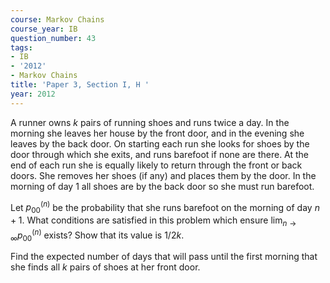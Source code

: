 ```yaml
---
course: Markov Chains
course_year: IB
question_number: 43
tags:
- IB
- '2012'
- Markov Chains
title: 'Paper 3, Section I, H '
year: 2012
---
```




A runner owns $k$ pairs of running shoes and runs twice a day. In the morning she leaves her house by the front door, and in the evening she leaves by the back door. On starting each run she looks for shoes by the door through which she exits, and runs barefoot if none are there. At the end of each run she is equally likely to return through the front or back doors. She removes her shoes (if any) and places them by the door. In the morning of day 1 all shoes are by the back door so she must run barefoot.

Let $p_{00}^{(n)}$ be the probability that she runs barefoot on the morning of day $n+1$. What conditions are satisfied in this problem which ensure $\lim _{n \rightarrow \infty} p_{00}^{(n)}$ exists? Show that its value is $1 / 2 k$.

Find the expected number of days that will pass until the first morning that she finds all $k$ pairs of shoes at her front door.